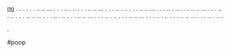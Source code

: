 [no](#poop)
.
.
.
.
.
.
..
..
...
.
.
.
..
.
..
.
.
.
..
..
...
.
.
.
..
.
..
.
.
.
..
..
...
.
.
.
..
.
..
.
.
.
..
..
...
.
.
.
..
.
..
.
.
.
..
..
...
.
.
.
..
.
..
.
.
.
..
..
...
.
.
.
..
.
..
.
.
.
..
..
...
.
.
.
..
.
..
.
.
.
..
..
...
.
.
.
..
.
..
.

.

#poop
